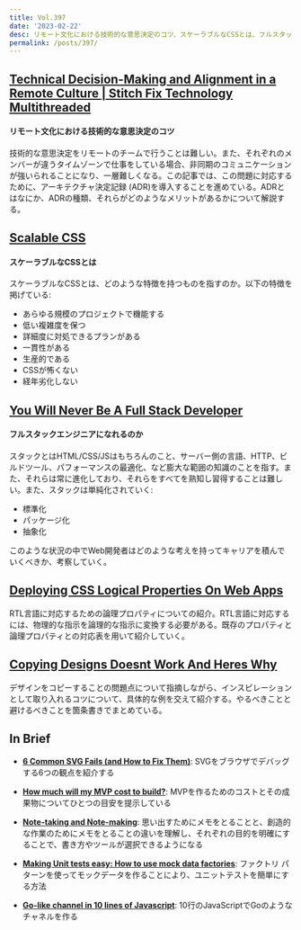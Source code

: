 ```yaml
---
title: Vol.397
date: '2023-02-22'
desc: リモート文化における技術的な意思決定のコツ、スケーラブルなCSSとは、フルスタックエンジニアになれるのか、ほか計10リンク
permalink: /posts/397/
---
```



## [Technical Decision-Making and Alignment in a Remote Culture | Stitch Fix Technology  Multithreaded](https://multithreaded.stitchfix.com/blog/2020/12/07/remote-decision-making/)
#### リモート文化における技術的な意思決定のコツ

技術的な意思決定をリモートのチームで行うことは難しい。また、それぞれのメンバーが違うタイムゾーンで仕事をしている場合、非同期のコミュニケーションが強いられることになり、一層難しくなる。この記事では、この問題に対応するために、アーキテクチャ決定記録 (ADR)を導入することを進めている。ADRとはなにか、ADRの種類、それらがどのようなメリットがあるかについて解説する。


## [Scalable CSS](https://chriscoyier.net/2023/01/17/scalable-css/)
#### スケーラブルなCSSとは

スケーラブルなCSSとは、どのような特徴を持つものを指すのか。以下の特徴を掲げている:

- あらゆる規模のプロジェクトで機能する
- 低い複雑度を保つ
- 詳細度に対処できるプランがある
- 一貫性がある
- 生産的である
- CSSが怖くない
- 経年劣化しない


## [You Will Never Be A Full Stack Developer](https://seldo.com/posts/you-will-never-be-a-full-stack-developer/)
#### フルスタックエンジニアになれるのか

スタックとはHTML/CSS/JSはもちろんのこと、サーバー側の言語、HTTP、ビルドツール、パフォーマンスの最適化、など膨大な範囲の知識のことを指す。また、それらは常に進化しており、それらをすべてを熟知し習得することは難しい。また、スタックは単純化されていく:

- 標準化
- パッケージ化
- 抽象化

このような状況の中でWeb開発者はどのような考えを持ってキャリアを積んでいくべきか、考察していく。



## [Deploying CSS Logical Properties On Web Apps](https://www.smashingmagazine.com/2022/12/deploying-css-logical-properties-on-web-apps/)

RTL言語に対応するための論理プロパティについての紹介。RTL言語に対応するには、物理的な指示を論理的な指示に変換する必要がある。既存のプロパティと論理プロパティとの対応表を用いて紹介していく。


## [Copying Designs Doesnt Work And Heres Why](https://www.smashingmagazine.com/2023/01/copying-designs-doesnt-work/)

デザインをコピーすることの問題点について指摘しながら、インスピレーションとして取り入れるコツについて、具体的な例を交えて紹介する。やるべきことと避けるべきことを箇条書きでまとめている。


## In Brief

- **[6 Common SVG Fails (and How to Fix Them)](https://css-tricks.com/6-common-svg-fails-and-how-to-fix-them/)**: SVGをブラウザでデバッグする6つの観点を紹介する

- **[How much will my MVP cost to build?](https://www.viget.com/articles/how-much-will-my-mvp-cost-to-build/)**: MVPを作るためのコストとその成果物についてひとつの目安を提示している

- **[Note-taking and Note-making](https://jarango.com/2023/01/26/note-taking-and-note-making/)**: 思い出すためにメモをとることと、創造的な作業のためにメモをとることの違いを理解し、それぞれの目的を明確にすることで、書き方やツールが選択できるようになる

- **[Making Unit tests easy: How to use mock data factories](https://blog.theodo.com/2023/01/mock-data-with-factory-pattern/)**: ファクトリ パターンを使ってモックデータを作ることにより、ユニットテストを簡単にする方法

- **[Go-like channel in 10 lines of Javascript](https://pedrocattori.dev/blog/go-like-channels-in-10-lines-of-javascript)**: 10行のJavaScriptでGoのようなチャネルを作る
